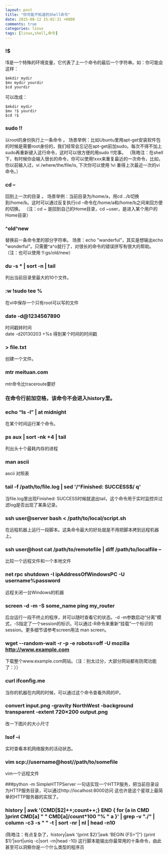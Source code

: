 ```yaml
---
layout: post
title: "你可能不知道的Shell命令"
date: 2015-08-12 15:02:31 +0800
comments: true
categories: linux
tags: [linux,shell,命令]
---
```


### !$
!$是一个特殊的环境变量，它代表了上一个命令的最后一个字符串。如：你可能会这样：
```
$mkdir mydir
$mv mydir yourdir
$cd yourdir
```
可以改成：
```
$mkdir mydir
$mv !$ yourdir
$cd !$
```

<!--more-->

### sudo !!
以root的身份执行上一条命令 。
场景举例：比如Ubuntu里用apt-get安装软件包的时候是需要root身份的，我们经常会忘记在apt-get前加sudo。每次不得不加上sudo再重新键入这行命令，这时可以很方便的用sudo !!完事。
（陈皓注：在shell下，有时候你会输入很长的命令，你可以使用!xxx来重复最近的一次命令，比如，你以前输入过，vi /where/the/file/is, 下次你可以使用 !vi 重得上次最近一次的vi命令。）

### cd –
回到上一次的目录 。
场景举例：当前目录为/home/a，用cd ../b切换到/home/b。这时可以通过反复执行cd –命令在/home/a和/home/b之间来回方便的切换。
（注：cd ~ 是回到自己的Home目录，cd ~user，是进入某个用户的Home目录）

### ^old^new
替换前一条命令里的部分字符串。
场景：echo "wanderful"，其实是想输出echo "wonderful"。只需要^a^o就行了，对很长的命令的错误拼写有很大的帮助。（注：也可以使用 !!:gs/old/new）

### du -s * | sort -n | tail
列出当前目录里最大的10个文件。

### :w !sudo tee %
在vi中保存一个只有root可以写的文件

### date -d@1234567890
时间戳转时间    
date -d20130203 +%s  得到某个时间的时间戳

### > file.txt
创建一个文件。

### mtr meituan.com
mtr命令比traceroute要好

### 在命令行前加空格，该命令不会进入history里。

### echo “ls -l” | at midnight
在某个时间运行某个命令。

### ps aux | sort -nk +4 | tail
列出头十个最耗内存的进程

### man ascii
ascii 对照表

### tail -f /path/to/file.log | sed '/^Finished: SUCCESS$/ q'
当file.log里出现Finished: SUCCESS时候就退出tail，这个命令用于实时监控并过滤log是否出现了某条记录。

### ssh user@server bash < /path/to/local/script.sh
在远程机器上运行一段脚本。这条命令最大的好处就是不用把脚本拷到远程机器上。

### ssh user@host cat /path/to/remotefile | diff /path/to/localfile –
比较一个远程文件和一个本地文件

### net rpc shutdown -I ipAddressOfWindowsPC -U username%password
远程关闭一台Windows的机器

### screen -d -m -S some_name ping my_router
后台运行一段不终止的程序，并可以随时查看它的状态。-d -m参数启动“分离”模式，-S指定了一个session的标识。可以通过-R命令来重新“挂载”一个标识的session。更多细节请参考screen用法 man screen。

### wget --random-wait -r -p -e robots=off -U mozilla http://www.example.com
下载整个www.example.com网站。（注：别太过分，大部分网站都有防爬功能了：））

### curl ifconfig.me
当你的机器在内网的时候，可以通过这个命令查看外网的IP。

### convert input.png -gravity NorthWest -background transparent -extent 720×200  output.png
改一下图片的大小尺寸

### lsof –i
实时查看本机网络服务的活动状态。

### vim scp://username@host//path/to/somefile
vim一个远程文件

###python -m SimpleHTTPServer
一句话实现一个HTTP服务，把当前目录设为HTTP服务目录，可以通过http://localhost:8000访问 这也许是这个星球上最简单的HTTP服务器的实现了。

### history | awk '{CMD[$2]++;count++;} END { for (a in CMD )print CMD[a] " " CMD[a]/count*100 "% " a }' | grep -v "./" | column -c3 -s " " -t | sort -nr | nl | head -n10
(陈皓注：有点复杂了，history|awk ‘{print $2}’|awk ‘BEGIN {FS=”|”} {print $1}’|sort|uniq -c|sort -rn|head -10)
这行脚本能输出你最常用的十条命令，由此甚至可以洞察你是一个什么类型的程序员





















